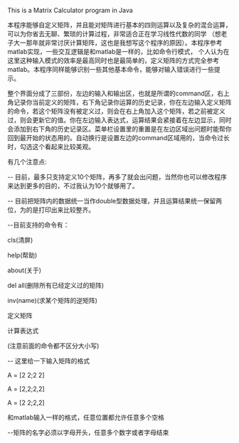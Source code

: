 This is a Matrix Calculator program in Java


本程序能够自定义矩阵，并且能对矩阵进行基本的四则运算以及复杂的混合运算，可以为你省去无聊、繁琐的计算过程，非常适合正在学习线性代数的同学
（想老子大一那年就非常讨厌计算矩阵，这也是我想写这个程序的原因）。本程序参考matlab实现，一些交互逻辑是和matlab是一样的，比如命令行模式，
个人认为在这里这种输入模式的效率是最高同时也是最简单的，定义矩阵的方式完全参考matlab。本程序同样能够识别一些其他基本命令，能够对输入错误进行一些提示。



整个界面分成了三部份，左边的输入和输出区，也就是所谓的command区，右上角记录你当前定义的矩阵，右下角记录你运算的历史记录，你在左边输入定义矩阵的命令，若这个矩阵没有被定义过，则会在右上角加入这个矩阵，若之前被定义过，则会更新它的值。你在左边输入表达式，运算结果会紧接着在左边显示，同时会添加到右下角的历史记录区。菜单栏设置里的重置是在左边区域出问题时能帮你回到最开始的状态用的。自动换行是设置左边的command区域用的，当命令过长时，勾选这个看起来比较美观。



有几个注意点:


-- 目前，最多只支持定义10个矩阵，再多了就会出问题，当然你也可以修改程序来达到更多的目的，不过我认为10个就够用了。


-- 目前把矩阵内的数据统一当作double型数据处理，并且运算结果统一保留两位，为的是打印出来比较整齐。


--目前支持的命令有：


  cls(清屏)
  
  help(帮助) 
  
  about(关于) 
  
  del all(删除所有已经定义过的矩阵) 
  
  inv(name)(求某个矩阵的逆矩阵)
  
  定义矩阵  
  
  计算表达式   
  
  (注意前面的命令都不区分大小写)


-- 这里给一下输入矩阵的格式


  A = [2 2;2 2]


  A = [2,2;2,2]


  A = [2 2;2,2]



和matlab输入一样的格式，任意位置都允许任意多个空格


--矩阵的名字必须以字母开头，任意多个数字或者字母结束
